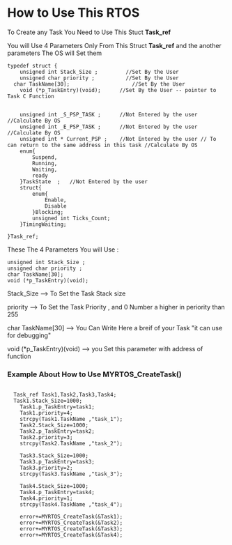 # How to Use This RTOS


To Create any Task You Need to Use This Stuct **Task_ref**

You will Use 4 Parameters Only From This Struct **Task_ref** and the another parameters The OS will Set them


```
typedef struct {
	unsigned int Stack_Size ;		  //Set By the User
	unsigned char priority ;		  //Set By the User
  char TaskName[30];				    //Set By the User
	void (*p_TaskEntry)(void); 		//Set By the User -- pointer to Task C Function


	unsigned int _S_PSP_TASK ; 		//Not Entered by the user //Calculate By OS
	unsigned int _E_PSP_TASK ;		//Not Entered by the user //Calculate By OS
	unsigned int * Current_PSP ;	//Not Entered by the user // To can return to the same address in this task //Calculate By OS	
	enum{
		Suspend,
		Running,
		Waiting,
		ready
	}TaskState	;	//Not Entered by the user
	struct{
		enum{
			Enable,
			Disable
		}Blocking;
		unsigned int Ticks_Count;
	}TimingWaiting;

}Task_ref;
```
These The 4 Parameters You will Use :
```
unsigned int Stack_Size ;	
unsigned char priority ;	
char TaskName[30];	
void (*p_TaskEntry)(void);
```
Stack_Size --> To Set the Task Stack size 

priority --> To Set the Task Priority , and 0 Number a higher in  periority than 255

char TaskName[30] --> You Can Write Here a breif of your Task "it can use for debugging"

void (*p_TaskEntry)(void) --> you Set this parameter with address of function 


### Example About How to Use MYRTOS_CreateTask()
```

  Task_ref Task1,Task2,Task3,Task4;
  Task1.Stack_Size=1000;
	Task1.p_TaskEntry=task1;
	Task1.priority=4;
	strcpy(Task1.TaskName ,"task_1");
	Task2.Stack_Size=1000;
	Task2.p_TaskEntry=task2;
	Task2.priority=3;
	strcpy(Task2.TaskName ,"task_2");

	Task3.Stack_Size=1000;
	Task3.p_TaskEntry=task3;
	Task3.priority=2;
	strcpy(Task3.TaskName ,"task_3");

	Task4.Stack_Size=1000;
	Task4.p_TaskEntry=task4;
	Task4.priority=1;
	strcpy(Task4.TaskName ,"task_4");

	error+=MYRTOS_CreateTask(&Task1);
	error+=MYRTOS_CreateTask(&Task2);
	error+=MYRTOS_CreateTask(&Task3);
	error+=MYRTOS_CreateTask(&Task4);
```




